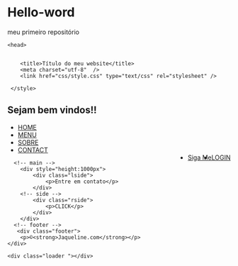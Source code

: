 # Hello-word
meu primeiro repositório

<!doctype html>
<html>


	<head>
	

		<title>Título do meu website</title>
		<meta charset="utf-8"  />
		<link href="css/style.css" type="text/css" rel="stylesheet" />

     </style>  
</head>  
<body>  
<div>  
    <div class="header">  
      <h2>Sejam bem  vindos!!</h2>  
    </div>  
            <!-- Nav -->  
        <div class="nav">  
            <ul>  
                <li><a href="#">HOME</a></li>  
                <li><a href="#">MENU</a></li>  
                <li><a href="#">SOBRE</a></li>  
                <li><a href="#">CONTACT</a></li>  
                <li style="float: right;"><a href="#">LOGIN</a></li>  
                <li style="float: right;"><a href="#">Siga Me</a></li>  
            </ul>  
        </div>  


         





       
      <!-- main -->  
        <div style="height:1000px">  
            <div class="lside">     
                <p>Entre em contato</p>  
            </div>  
        <!-- side -->  
            <div class="rside">  
                <p>CLICK</p>  
            </div>  
        </div>  
      <!-- footer -->  
       <div class="footer">  
        <p>©<strong>Jaqueline.com</strong></p>  
    </div>      
 </div>  
</body>  
</html>








    <div class="loader "></div>

